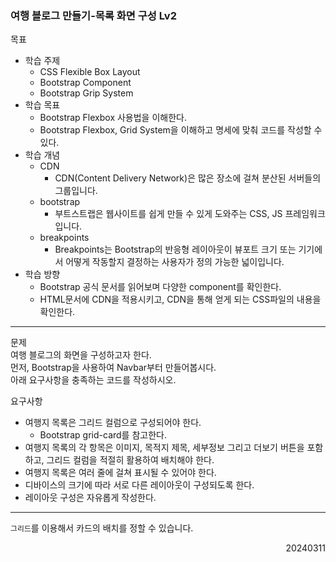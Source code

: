 ### 여행 블로그 만들기-목록 화면 구성 Lv2
목표  
  - 학습 주제
    - CSS Flexible Box Layout
    - Bootstrap Component
    - Bootstrap Grip System
  - 학습 목표
    - Bootstrap Flexbox 사용법을 이해한다.
    - Bootstrap Flexbox, Grid System을 이해하고 명세에 맞춰 코드를 작성할 수 있다.
  - 학습 개념
    - CDN
      - CDN(Content Delivery Network)은 많은 장소에 걸쳐 분산된 서버들의 그룹입니다.
    - bootstrap
      - 부트스트랩은 웹사이트를 쉽게 만들 수 있게 도와주는 CSS, JS 프레임워크입니다.
    - breakpoints
      - Breakpoints는 Bootstrap의 반응형 레이아웃이 뷰포트 크기 또는 기기에서 어떻게 작동할지 결정하는 사용자가 정의 가능한 넓이입니다.
  - 학습 방향
    - Bootstrap 공식 문서를 읽어보며 다양한 component를 확인한다.
    - HTML문서에 CDN을 적용시키고, CDN을 통해 얻게 되는 CSS파일의 내용을 확인한다.
---
문제  
여행 블로그의 화면을 구성하고자 한다.  
먼저, Bootstrap을 사용하여 Navbar부터 만들어봅시다.  
아래 요구사항을 충족하는 코드를 작성하시오.  

요구사항  
- 여행지 목록은 그리드 컬럼으로 구성되어야 한다.
  - Bootstrap grid-card를 참고한다.
- 여행지 목록의 각 항목은 이미지, 목적지 제목, 세부정보 그리고 더보기 버튼을 포함하고, 그리드 컬럼을 적절히 활용하여 배치해야 한다.
- 여행지 목록은 여러 줄에 걸쳐 표시될 수 있어야 한다.
- 디바이스의 크기에 따라 서로 다른 레이아웃이 구성되도록 한다.
- 레이아웃 구성은 자유롭게 작성한다.
---
`그리드`를 이용해서 카드의 배치를 정할 수 있습니다.
<div style="text-align: right">20240311</div>